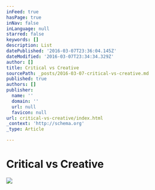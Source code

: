 ```yaml
---
inFeed: true
hasPage: true
inNav: false
inLanguage: null
starred: false
keywords: []
description: List
datePublished: '2016-03-07T23:36:04.145Z'
dateModified: '2016-03-07T23:34:34.329Z'
author: []
title: Critical vs Creative
sourcePath: _posts/2016-03-07-critical-vs-creative.md
published: true
authors: []
publisher:
  name: ''
  domain: ''
  url: null
  favicon: null
url: critical-vs-creative/index.html
_context: 'http://schema.org'
_type: Article

---
```

# Critical vs Creative
![](https://s3-us-west-2.amazonaws.com/the-grid-img/p/2b3615a0962f5673bd2ce27a3f685ad6269157a4.png)